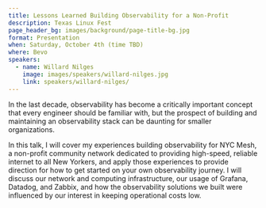 ```yaml
---
title: Lessons Learned Building Observability for a Non-Profit
description: Texas Linux Fest
page_header_bg: images/background/page-title-bg.jpg
format: Presentation
when: Saturday, October 4th (time TBD)
where: Bevo
speakers:
  - name: Willard Nilges
    image: images/speakers/willard-nilges.jpg
    link: speakers/willard-nilges/
---
```


In the last decade, observability has become a critically important concept
that every engineer should be familiar with, but the prospect of building and
maintaining an observability stack can be daunting for smaller organizations.

In this talk, I will cover my experiences building observability for NYC Mesh,
a non-profit community network dedicated to providing high-speed, reliable
internet to all New Yorkers, and apply those experiences to provide direction
for how to get started on your own observability journey.  I will discuss our
network and computing infrastructure, our usage of Grafana, Datadog, and
Zabbix, and how the observability solutions we built were influenced by our
interest in keeping operational costs low.

